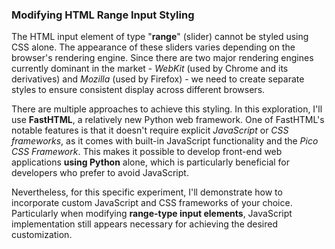### Modifying HTML Range Input Styling

The HTML input element of type "**range**" (slider) cannot be styled using CSS alone. The appearance of these sliders varies depending on the browser's rendering engine. Since there are two major rendering engines currently dominant in the market - *WebKit* (used by Chrome and its derivatives) and *Mozilla* (used by Firefox) - we need to create separate styles to ensure consistent display across different browsers.

There are multiple approaches to achieve this styling. In this exploration, I'll use **FastHTML**, a relatively new Python web framework. One of FastHTML's notable features is that it doesn't require explicit *JavaScript* or *CSS frameworks*, as it comes with built-in JavaScript functionality and the *Pico CSS Framework*. This makes it possible to develop front-end web applications **using Python** alone, which is particularly beneficial for developers who prefer to avoid JavaScript.

Nevertheless, for this specific experiment, I'll demonstrate how to incorporate custom JavaScript and CSS frameworks of your choice. Particularly when modifying **range-type input elements**, JavaScript implementation still appears necessary for achieving the desired customization.
